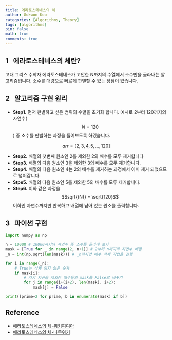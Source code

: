 ```yaml
---
title: 에라토스테네스의 체
author: Gukwon Koo
categories: [Algorithms, Theory]
tags: [algorithms]
pin: false
math: true
comments: true
---
```


## 1 &nbsp; 에라토스테네스의 체란?
고대 그리스 수학자 에라토스테네스가 고안한 N까지의 수열에서 소수만을 골라내는 알고리즘입니다. 소수를 대량으로 빠르게 판별할 수 있는 장점이 있습니다.

## 2 &nbsp; 알고리즘 구현 원리
- **Step1.** 먼저 판별하고 싶은 범위의 수열을 초기화 합니다. 예시로 2부터 120까지의 자연수($$N=120$$) 중 소수를 판별하는 과정을 들어보도록 하겠습니다.

$$
arr = [2, 3, 4, 5, ..., 120] 
$$

- **Step2.** 배열의 첫번째 원소인 2를 제외한 2의 배수를 모두 제거합니다
- **Step3.** 배열의 다음 원소인 3을 제외한 3의 배수를 모두 제거합니다.
- **Step4.** 배열의 다음 원소인 4는 2의 배수를 제거하는 과정에서 이미 제거 되었으므로 넘어갑니다.
- **Stpe5.** 배열의 다음 원소인 5를 제외한 5의 배수를 모두 제거합니다.
- **Step6.** 이와 같은 과정을 $$sqrt{(N)} = \sqrt{120}$$ 이하인 자연수까지만 반복하고 배열에 남아 있는 원소를 출력합니다.

## 3 &nbsp; 파이썬 구현
```python
import numpy as np

n = 10000 # 10000까지의 자연수 중 소수를 골라내 보자
mask = [True for _ in range(2, n+1)] # 2부터 n까지의 자연수 배열
_n = int(np.sqrt(len(mask))) # _n까지만 배수 삭제 작업을 진행

for i in range(_n):
    # True는 삭제 되지 않은 숫자
    if mask[i]:
        # 자기 자신을 제외한 배수들의 mask를 False로 바꾸기
        for j in range(i+(i+2), len(mask), i+2):
            mask[j] = False

print([prime+2 for prime, b in enumerate(mask) if b])
```

## Reference
- [에라토스테네스의 체-위키피디아](https://ko.wikipedia.org/wiki/%EC%97%90%EB%9D%BC%ED%86%A0%EC%8A%A4%ED%85%8C%EB%84%A4%EC%8A%A4%EC%9D%98_%EC%B2%B4)
- [에라토스테네스의 체-나무위키](https://namu.wiki/w/%EC%97%90%EB%9D%BC%ED%86%A0%EC%8A%A4%ED%85%8C%EB%84%A4%EC%8A%A4%EC%9D%98%20%EC%B2%B4)
